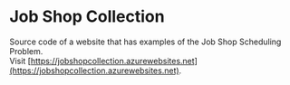 ﻿# Job Shop Collection
Source code of a website that has examples of the Job Shop Scheduling Problem.\
Visit [https://jobshopcollection.azurewebsites.net](https://jobshopcollection.azurewebsites.net).